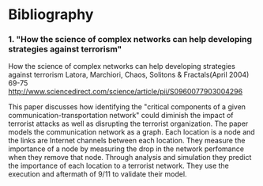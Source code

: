 # Bibliography
### 1. "How the science of complex networks can help developing strategies against terrorism"
How the science of complex networks can help developing strategies against terrorism
Latora, Marchiori, Chaos, Solitons & Fractals(April 2004) 69-75
<http://www.sciencedirect.com/science/article/pii/S0960077903004296>

This paper discusses how identifying the "critical components of a given communication-transportation network" could diminish the impact of terrorist attacks as well as disrupting the terrorist organization. The paper models the communication network as a graph. Each location is a node and the links are Internet channels between each location. They measure the importance of a node by measuring the drop in the network perfomance when they remove that node. Through analysis and simulation they predict the importance of each location to a terrorist network. They use the execution and aftermath of 9/11 to validate their model. 
